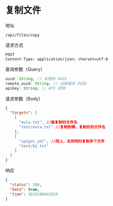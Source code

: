 # 复制文件

地址

```
/api/files/copy
```

请求方式

```
POST
Content-Type: application/json; charset=utf-8
```

查询参数（Query）

```js
uuid: String; // 实例的 UUID
remote_uuid: String; // 远程服务 UUID
apikey: String; // API 密钥
```

请求参数（Body）

```json
{
  "targets": [
    [
      "eula.txt", //被复制的文件名
      "test/eula.txt" //复制到哪，复制后的文件名
    ],
    [
      "spigot.yml", //同上，支持同时复制多个文件
      "test/b2.txt"
    ]
  ]
}
```

响应

```json
{
  "status": 200,
  "data": true,
  "time": 1633186641559
}
```
